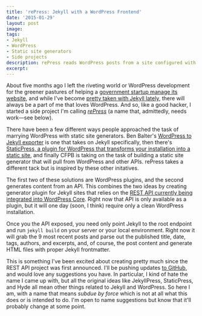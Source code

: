 ```yaml
---
title: 'rePress: Jekyll with a WordPress Frontend'
date: '2015-01-29'
layout: post
image: 
tags: 
- Jekyll
- WordPress
- Static site generators
- Side projects
description: rePress reads WordPress posts from a site configured with the REST API and spits out Jekyll posts.
excerpt: 
--- 
```


About five months ago I left the riveting world or WordPress development for the greener pastures of helping a [government startup manage its website](https://18f.gsa.gov), and while I've become [pretty taken with Jekyll lately](http://greg.harmsboone.org/2015/01/26/static-sites-revisited/), there will always be a part of me that loves WordPress. And so, like a good hacker, I started a side project I'm calling [_rePress_]() (a name that, admittedly, needs work—see below).

There have been a few different ways people approached the task of marrying WordPress with static site generators. Ben Balter's [WordPress to Jekyll exporter](https://github.com/benbalter/wordpress-to-jekyll-exporter) is one that takes on Jekyll specifically, then there's [StaticPress, a plugin for WordPress that transforms your installation into a static site](http://en.staticpress.net/), and finally CFPB is taking on the task of building a static site generator that will pull from WordPress and other APIs. rePress takes a different tack but is inspired by these other initatives. 

The first two of these solutions are WordPress plugins, and the second generates content from an API. This combines the two ideas by creating generator plugin for Jekyll sites that relies on the [REST API currently being integrated into WordPress Core](http://wp-api.org/#rest-api_about). Right now that API is only available as a plugin, but it will one day (soon, I think) require only a clean WordPress installation. 

Once you the API exposed, you need only point Jekyll to the root endpoint and run `jekyll build`  on your server or your local environment. Right now it will grab the 9 most recent posts and parse out the published title, date, tags, authors, and excerpts, and, of course, the post content and generate HTML files with proper Jekyll frontmatter.

This is something I've been excited about creating pretty much since the REST API project was first announced. I'll be pushing updates [to GitHub,](https://github.com/gboone/rePress) and would love any suggestions you have. In particular, I kind of hate the name I came up with, but all the original ideas like JekyllPress, StaticPress, and Hyde all mean other things related to Jekyll and WordPress. So here I am, with a name that means _subdue by force_ which is not at all what this does or is intended to do. I'm open to name suggestions but know that it'll probably change at some point.